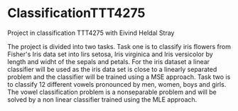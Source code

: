 # ClassificationTTT4275
Project in classification TTT4275 with Eivind Heldal Stray


The project is divided into two tasks. Task one is to classify iris flowers from Fisher's Iris data set into Iirs setosa, 
Iris virginica and Iris versicolor by length and widht of the sepals and petals. For the iris dataset a linear classifier will
be used as the iris data set is close to a linearly separated problem and the classifier will be trained using a MSE approach. Task two is to classify 12 different vowels pronounced by men, women, boys and girls. The vowel classification problem is a nonseparable problem and will be solved by a non linear classifier trained using the MLE approach.
